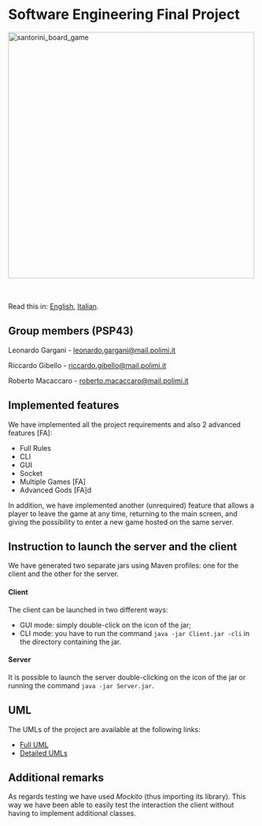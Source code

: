 # Software Engineering Final Project

<img src="https://cf.geekdo-images.com/imagepagezoom/img/pWzdo3Bkfko9ruepJTjchCa4Z0A=/fit-in/1200x900/filters:no_upscale()/pic3283110.png" alt="santorini_board_game" width="500"/>
<br>
<br>
<br>



Read this in: [English](https://github.com/leonardogargani/ing-sw-2020-Gargani-Gibello-Macaccaro/blob/master/README.md), [Italian](https://github.com/leonardogargani/ing-sw-2020-Gargani-Gibello-Macaccaro/blob/master/README.it.md).


## Group members (PSP43)

Leonardo Gargani - leonardo.gargani@mail.polimi.it

Riccardo Gibello - riccardo.gibello@mail.polimi.it

Roberto Macaccaro - roberto.macaccaro@mail.polimi.it


## Implemented features

We have implemented all the project requirements and also 2 advanced features [FA]:
- Full Rules
- CLI
- GUI
- Socket
- Multiple Games [FA]
- Advanced Gods [FA]d

In addition, we have implemented another (unrequired) feature that allows a player to leave the game at any time, returning to the main screen, and giving the possibility to enter a new game hosted on the same server.


## Instruction to launch the server and the client

We have generated two separate jars using Maven profiles: one for the client and the other for the server.


#### Client

The client can be launched in two different ways:
- GUI mode: simply double-click on the icon of the jar;
- CLI mode: you have to run the command `java -jar Client.jar -cli` in the directory containing the jar.


#### Server

It is possible to launch the server double-clicking on the icon of the jar or running the command `java -jar Server.jar`.


## UML

The UMLs of the project are available at the following links:
- [Full UML](https://github.com/leonardogargani/ing-sw-2020-Gargani-Gibello-Macaccaro/blob/master/deliveries/final/uml/uml_complete.pdf)
- [Detailed UMLs](https://github.com/leonardogargani/ing-sw-2020-Gargani-Gibello-Macaccaro/tree/master/deliveries/final/uml/uml_detailed)


## Additional remarks

As regards testing we have used *Mockito* (thus importing its library).
This way we have been able to easily test the interaction the client without having to implement additional classes.
